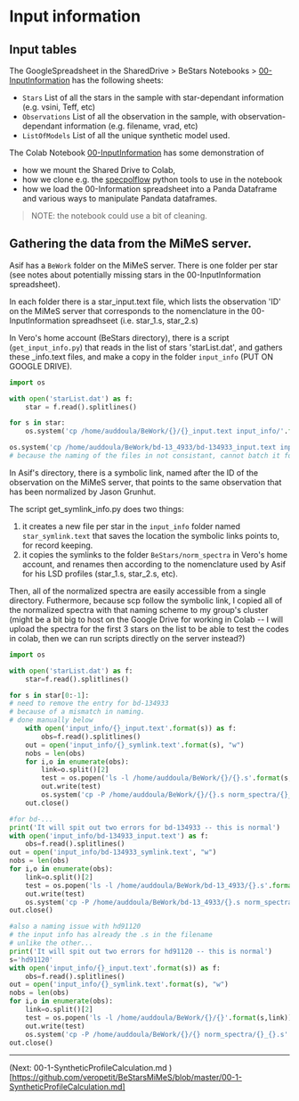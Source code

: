 # Input information

## Input tables

The GoogleSpreadsheet in the SharedDrive > BeStars Notebooks > [00-InputInformation](https://docs.google.com/spreadsheets/d/1M6y1Wnsrc-w5FjUMfKaSFa_-foIDAaMe8W4lYNWnWyk/edit?usp=sharing) has the following sheets:


* `Stars` List of all the stars in the sample with star-dependant information (e.g. vsini, Teff, etc)
* `Observations` List of all the observation in the sample, with observation-dependant information (e.g. filename, vrad, etc) 
* `ListOfModels` List of all the unique synthetic model used. 



The Colab Notebook [00-InputInformation](https://github.com/veropetit/BeStarsMiMeS/blob/master/00-InputInformation.ipynb) has some demonstration of
* how we mount the Shared Drive to Colab, 
* how we clone e.g. the [specpolflow](https://github.com/folsomcp/specpolFlow) python tools to use in the notebook
* how we load the 00-Information spreadsheet into a Panda Dataframe and various ways to manipulate Pandata dataframes. 

> NOTE: the notebook could use a bit of cleaning. 


## Gathering the data from the MiMeS server. 

Asif has a `BeWork` folder on the MiMeS server. There is one folder per star (see notes about potentially missing stars in the 00-InputInformation spreadsheet). 

In each folder there is a star_input.text file, which lists the observation 'ID' on the MiMeS server that corresponds to the nomenclature in the 00-InputInformation spreadhseet (i.e. star_1.s, star_2.s)

In Vero's home account (BeStars directory), there is a script (`get_input_info.py`) that reads in the list of stars 'starList.dat', and gathers these _info.text files, and make a copy in the folder `input_info` (PUT ON GOOGLE DRIVE). 

```python
import os

with open('starList.dat') as f:
    star = f.read().splitlines()

for s in star:
    os.system('cp /home/auddoula/BeWork/{}/{}_input.text input_info/'.format(s,s))

os.system('cp /home/auddoula/BeWork/bd-13_4933/bd-134933_input.text input_info/')
# because the naming of the files in not consistant, cannot batch it for this star.

```

In Asif's directory, there is a symbolic link, named after the ID of the observation on the MiMeS server, that points to the same observation that has been normalized by Jason Grunhut. 

The script get_symlink_info.py does two things:
1. it creates a new file per star in the `input_info` folder named `star_symlink.text` that saves the location the symbolic links points to, for record keeping. 
2. it copies the symlinks to the folder `BeStars/norm_spectra` in Vero's home account, and renames then according to the nomenclature used by Asif for his LSD profiles (star_1.s, star_2.s, etc). 

Then, all of the normalized spectra are easily accessible from a single directory. Futhermore, because scp follow the symbolic link, I copied all of the normalized spectra with that naming scheme to my group's cluster (might be a bit big to host on the Google Drive for working in Colab -- I will upload the spectra for the first 3 stars on the list to be able to test the codes in colab, then we can run scripts directly on the server instead?)

```python
import os

with open('starList.dat') as f:
    star=f.read().splitlines()

for s in star[0:-1]:
# need to remove the entry for bd-134933
# because of a mismatch in naming.
# done manually below
    with open('input_info/{}_input.text'.format(s)) as f:
        obs=f.read().splitlines()
    out = open('input_info/{}_symlink.text'.format(s), "w")
    nobs = len(obs)
    for i,o in enumerate(obs):
        link=o.split()[2]
        test = os.popen('ls -l /home/auddoula/BeWork/{}/{}.s'.format(s,link)).read()
        out.write(test)
        os.system('cp -P /home/auddoula/BeWork/{}/{}.s norm_spectra/{}_{}.s'.format(s,link,s,i+1))
    out.close()

#for bd-...
print('It will spit out two errors for bd-134933 -- this is normal')
with open('input_info/bd-134933_input.text') as f:
    obs=f.read().splitlines()
out = open('input_info/bd-134933_symlink.text', "w")
nobs = len(obs)
for i,o in enumerate(obs):
    link=o.split()[2]
    test = os.popen('ls -l /home/auddoula/BeWork/bd-13_4933/{}.s'.format(link)).read()
    out.write(test)
    os.system('cp -P /home/auddoula/BeWork/bd-13_4933/{}.s norm_spectra/bd-134933_{}.s'.format(link,i+1))
out.close()

#also a naming issue with hd91120
# the input info has already the .s in the filename
# unlike the other...
print('It will spit out two errors for hd91120 -- this is normal')
s='hd91120'
with open('input_info/{}_input.text'.format(s)) as f:
    obs=f.read().splitlines()
out = open('input_info/{}_symlink.text'.format(s), "w")
nobs = len(obs)
for i,o in enumerate(obs):
    link=o.split()[2]
    test = os.popen('ls -l /home/auddoula/BeWork/{}/{}'.format(s,link)).read()
    out.write(test)
    os.system('cp -P /home/auddoula/BeWork/{}/{} norm_spectra/{}_{}.s'.format(s,link,s,i+1))
out.close()
```

---
(Next: 00-1-SyntheticProfileCalculation.md )[https://github.com/veropetit/BeStarsMiMeS/blob/master/00-1-SyntheticProfileCalculation.md]
